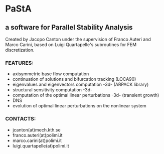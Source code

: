 # PaStA

## a software for Parallel Stability Analysis

 Created by Jacopo Canton under the supervision of Franco Auteri and Marco
 Carini, based on Luigi Quartapelle's subroutines for FEM discretization.

### FEATURES:
  - axisymmetric base flow computation
  - continuation of solutions and bifurcation tracking (LOCA90)
  - eigenvalues and eigenvectors computation -3d- (ARPACK library)
  - structural sensitivity computation -3d-
  - computation of the optimal linear perturbations -3d- (transient growth)
  - DNS
  - evolution of optimal linear perturbations on the nonlinear system

### CONTACTS:
  - jcanton(at)mech.kth.se
  - franco.auteri(at)polimi.it
  - marco.carini(at)polimi.it
  - luigi.quartapelle(at)polimi.it

